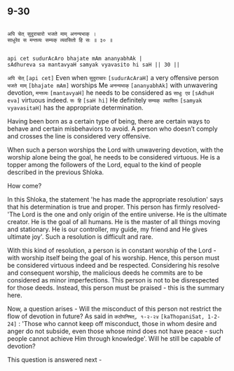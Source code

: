 ## 9-30


```shloka-sa

अपि चेत् सुदुराचारो भजते माम् अनन्यभाक् ।
साधुरेव स मन्तव्यः सम्यक् व्यवसितो हि सः ॥ ३० ॥

```
```shloka-sa-hk

api cet sudurAcAro bhajate mAm ananyabhAk |
sAdhureva sa mantavyaH samyak vyavasito hi saH || 30 ||

```
`अपि चेत्` `[api cet]` Even when `सुदुराचारः` `[sudurAcAraH]` a very offensive person `भजते माम्` `[bhajate mAm]` worships Me `अनन्यभाक्` `[ananyabhAk]` with unwavering devotion, `मन्तव्यः` `[mantavyaH]` he needs to be considered as `साधुः एव` `[sAdhuH eva]` virtuous indeed. `सः हि` `[saH hi]` He definitely `सम्यक् व्यवसितः` `[samyak vyavasitaH]` has the appropriate determination.

Having been born as a certain type of being, there are certain ways to behave and certain misbehaviors to avoid. A person who doesn’t comply and crosses the line is considered very offensive. 

When such a person worships the Lord with unwavering devotion, with the worship alone being the goal, he needs to be considered virtuous. He is a topper among the followers of the Lord, equal to the kind of people described in the previous Shloka.

How come? 

In this Shloka, the statement 'he has made the appropriate resolution' says that his determination is true and proper. This person has firmly resolved- 'The Lord is the one and only origin of the entire universe. He is the ultimate creator. He is the goal of all humans. He is the master of all things moving and stationary. He is our controller, my guide, my friend and He gives ultimate joy'. Such a resolution is difficult and rare. 

With this kind of resolution, a person is in constant worship of the Lord - with worship itself being the goal of his worship. Hence, this person must be considered virtuous indeed and be respected. Considering his resolve and consequent worship, the malicious deeds he commits are to be considered as minor imperfections. This person is not to be disrespected for those deeds. Instead, this person must be praised - this is the summary here.

Now, a question arises - Will the misconduct of this person not restrict the flow of devotion in future? As said in 
`कठोपनिषत्, १-२-२४` `[kaThopaniSat, 1-2-24]` :
 'Those who cannot keep off misconduct, those in whom desire and anger do not subside, even those whose mind does not have peace - such people cannot achieve Him through knowledge'. Will he still be capable of devotion?

This question is answered next -


